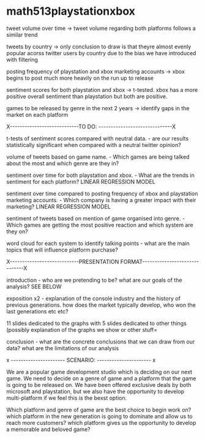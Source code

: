 # math513playstationxbox


tweet volume over time -> tweet volume regarding both platforms follows a similar trend 

tweets by country -> only conclusion to draw is that theyre almost evenly popular acorss 
twitter users by country due to the bias we have introduced with filtering

posting frequency of playstation and xbox marketing accounts -> xbox begins to 
post much more heavily on the run up to release

sentiment scores for both playstation and xbox -> t-tested. xbox has a more positive overall sentiment than playstation
but both are positive.

games to be released by genre in the next 2 years -> identify gaps in the market on each platform 


X----------------------------TO DO: ------------------------------X

t-tests of sentiment scores compared with neutral data. - are our results statistically significant when compared with a
neutral twitter opinion?

volume of tweets based on game name. - Which games are being talked about the most and which genre are they in?

sentiment over time for both playstation and xbox. - What are the trends in sentiment for each platform?
LINEAR REGRESSION MODEL 

sentiment over time compared to posting frequency of xbox and playstation marketing accounts. - Which company is having a 
greater impact with their marketing?  LINEAR REGRESSION MODEL

sentiment of tweets based on mention of game organised into genre. - Which games are getting the most positive 
reaction and which system are they on?

word cloud for each system to identify talking points - what are the main topics that will influence platform purchase?



X----------------------------PRESENTATION FORMAT------------------------------X


introduction -
who are we pretending to be? what are our goals of the analysis? SEE BELOW

exposition x2 -
explanation of the console industry and the history of previous generations. how does the market typically
develop, who won the last generations etc etc?

11 slides dedicated to the graphs with 
5 slides dedicated to other things (possibly explanation of the graphs we show or other stuff=

conclusion -
what are the concrete conclusions that we can draw from our data? 
what are the limitations of our analysis 

x ---------------------- SCENARIO: ---------------------- x 

We are a popular game development studio which is deciding on our next game. We need to decide on a genre of game and
a platform that the game is going to be released on. We have been offered exclusive deals by both microsoft and playstation,
but we also have the opportunity to develop multi-platform if we feel this is the bexst option.  

Which platform and genre of game are the best choice to begin work on? which platform in the new generation is going
to dominate and allow us to reach more customers? which platform gives us the opportunity to develop a memorable and
beloved game?
